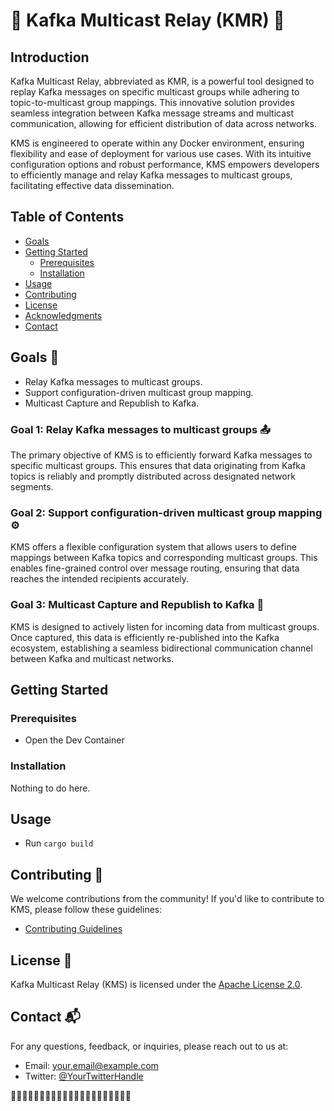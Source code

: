 # 🚀 Kafka Multicast Relay (KMR) 🚀

## Introduction

Kafka Multicast Relay, abbreviated as KMR, is a powerful tool designed to replay Kafka messages on specific multicast groups while adhering to topic-to-multicast group mappings. This innovative solution provides seamless integration between Kafka message streams and multicast communication, allowing for efficient distribution of data across networks.

KMS is engineered to operate within any Docker environment, ensuring flexibility and ease of deployment for various use cases. With its intuitive configuration options and robust performance, KMS empowers developers to efficiently manage and relay Kafka messages to multicast groups, facilitating effective data dissemination.

## Table of Contents
- [Goals](#goals)
- [Getting Started](#getting-started)
  - [Prerequisites](#prerequisites)
  - [Installation](#installation)
- [Usage](#usage)
- [Contributing](#contributing)
- [License](#license)
- [Acknowledgments](#acknowledgments)
- [Contact](#contact)

## Goals 🎯

- Relay Kafka messages to multicast groups.
- Support configuration-driven multicast group mapping.
- Multicast Capture and Republish to Kafka.

### Goal 1: Relay Kafka messages to multicast groups 📤
The primary objective of KMS is to efficiently forward Kafka messages to specific multicast groups. This ensures that data originating from Kafka topics is reliably and promptly distributed across designated network segments.

### Goal 2: Support configuration-driven multicast group mapping ⚙️
KMS offers a flexible configuration system that allows users to define mappings between Kafka topics and corresponding multicast groups. This enables fine-grained control over message routing, ensuring that data reaches the intended recipients accurately.

### Goal 3: Multicast Capture and Republish to Kafka 🔄
KMS is designed to actively listen for incoming data from multicast groups. Once captured, this data is efficiently re-published into the Kafka ecosystem, establishing a seamless bidirectional communication channel between Kafka and multicast networks.

## Getting Started

### Prerequisites

- Open the Dev Container

### Installation

Nothing to do here.

## Usage

- Run ``` cargo build ```

## Contributing 🤝

We welcome contributions from the community! If you'd like to contribute to KMS, please follow these guidelines:

- [Contributing Guidelines](CONTRIBUTING.md)

## License 📝

Kafka Multicast Relay (KMS) is licensed under the [Apache License 2.0](LICENSE).

## Contact 📬

For any questions, feedback, or inquiries, please reach out to us at:

- Email: [your.email@example.com](mailto:your.email@example.com)
- Twitter: [@YourTwitterHandle](https://twitter.com/YourTwitterHandle)

🚀🚀🚀🚀🚀🚀🚀🚀🚀🚀🚀🚀🚀🚀🚀🚀🚀🚀🚀🚀🚀
